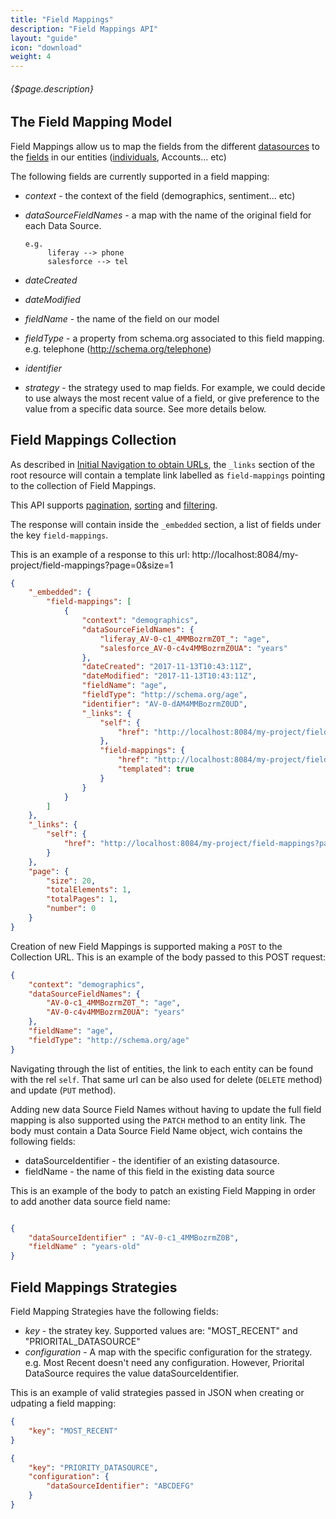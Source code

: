 ```yaml
---
title: "Field Mappings"
description: "Field Mappings API"
layout: "guide"
icon: "download"
weight: 4
---
```


###### {$page.description}

<article id="1">

## The Field Mapping Model

Field Mappings allow us to map the fields from the different [datasources](/docs/datasources) to the
[fields](/docs/fields) in our entities ([individuals](/docs/individuals), Accounts... etc)

The following fields are currently supported in a field mapping:
* *context* - the context of the field (demographics, sentiment... etc)
* *dataSourceFieldNames* - a map with the name of the original field for each Data Source.

	```
	e.g. 
	     liferay --> phone
	     salesforce --> tel
	```

* *dateCreated*
* *dateModified*
* *fieldName* - the name of the field on our model
* *fieldType* - a property from schema.org associated to this field mapping. e.g. telephone (http://schema.org/telephone)
* *identifier*
* *strategy* - the strategy used to map fields. For example, we could decide to use always the most recent value of a field, or 
give preference to the value from a specific data source. See more details below.

</article>


<article id="2">

## Field Mappings Collection

As described in [Initial Navigation to obtain URLs](/docs/general#navigation),
the `_links` section of the root resource will contain a template link labelled as `field-mappings` pointing to the
collection of Field Mappings.

This API supports [pagination](/docs/general#pagination), [sorting](/docs/general#sorting) and [filtering](/docs/general#filtering).

The response will contain inside the `_embedded` section, a list of fields
under the key `field-mappings`.

This is an example of a response to this url: http://localhost:8084/my-project/field-mappings?page=0&size=1

```json
{
    "_embedded": {
        "field-mappings": [
            {
                "context": "demographics",
                "dataSourceFieldNames": {
                    "liferay_AV-0-c1_4MMBozrmZ0T_": "age",
                    "salesforce_AV-0-c4v4MMBozrmZ0UA": "years"
                },
                "dateCreated": "2017-11-13T10:43:11Z",
                "dateModified": "2017-11-13T10:43:11Z",
                "fieldName": "age",
                "fieldType": "http://schema.org/age",
                "identifier": "AV-0-dAM4MMBozrmZ0UD",
                "_links": {
                    "self": {
                        "href": "http://localhost:8084/my-project/field-mappings/AV-0-dAM4MMBozrmZ0UD"
                    },
                    "field-mappings": {
                        "href": "http://localhost:8084/my-project/field-mappings{?filter}",
                        "templated": true
                    }
                }
            }
        ]
    },
    "_links": {
        "self": {
            "href": "http://localhost:8084/my-project/field-mappings?page=0&size=20"
        }
    },
    "page": {
        "size": 20,
        "totalElements": 1,
        "totalPages": 1,
        "number": 0
    }
}
```

Creation of new Field Mappings is supported making a `POST` to the Collection URL. This is
an example of the body passed to this POST request: 

```json
{
    "context": "demographics",
    "dataSourceFieldNames": {
        "AV-0-c1_4MMBozrmZ0T_": "age",
        "AV-0-c4v4MMBozrmZ0UA": "years"
    },
    "fieldName": "age",
    "fieldType": "http://schema.org/age"
}
```

Navigating through the list of entities, the link to each entity can be found with the rel `self`. 
That same url can be also used for delete (`DELETE` method) and update (`PUT` method).

Adding new data Source Field Names without having to update the full field mapping
is also supported using the `PATCH` method to an entity link.
The body must contain a Data Source Field Name object, wich contains the following fields:
* dataSourceIdentifier - the identifier of an existing datasource.
* fieldName - the name of this field in the existing data source

This is an example of the body to patch an existing Field Mapping in order to add
another data source field name:

```json

{
	"dataSourceIdentifier" : "AV-0-c1_4MMBozrmZ0B",
	"fieldName" : "years-old"	
}
```
</article>

<article id="2">

## Field Mappings Strategies

Field Mapping Strategies have the following fields:

* *key* - the stratey key. Supported values are: "MOST_RECENT" and "PRIORITAL_DATASOURCE"
* *configuration* - A map with the specific configuration for the strategy. e.g. Most Recent doesn't need
any configuration. However, Priorital DataSource requires the value dataSourceIdentifier.

This is an example of valid strategies passed in JSON when creating or udpating a
field mapping: 

```json
{
    "key": "MOST_RECENT"
}
```

```json
{
    "key": "PRIORITY_DATASOURCE",
    "configuration": {
        "dataSourceIdentifier": "ABCDEFG"
    }
}
```
</article>